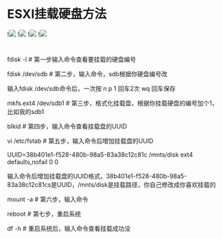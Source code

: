 # ESXI挂载硬盘方法

!<img src="https://github.com/kurumiess/OP_README/blob/master/doc/gua1.png" />
!<img src="https://github.com/kurumiess/OP_README/blob/master/doc/gua2.png" />
!<img src="https://github.com/kurumiess/OP_README/blob/master/doc/gua3.png" />
!<img src="https://github.com/kurumiess/OP_README/blob/master/doc/gua4.png" />

#
#
fdisk -l           # 第一步输入命令查看要挂载的硬盘编号

fdisk /dev/sdb     # 第二步，输入命令，sdb根据你硬盘编号改

输入fdisk /dev/sdb命令后，一次按  n  p  1 回车2次  wq  回车保存

mkfs.ext4 /dev/sdb1  # 第三步，格式化挂载盘，根据你挂载硬盘的编号加个1，比如我的sdb1

blkid                # 第四步，输入命令查看挂载盘的UUID 

vi /etc/fstab        # 第五步，输入命令后增加挂载盘的UUID

UUID=38b401e1-f528-480b-98a5-83a38c12c81c /mnts/disk ext4 defaults,nofail 0 0      

 输入命令后增加挂载盘的UUID格式，38b401e1-f528-480b-98a5-83a38c12c81cs是UUID，/mnts/disk是挂载路径，你自己修改成你喜欢挂载的

mount -a          # 第六步，输入命令

reboot           # 第七步，重启系统

df -h            # 重启系统后，输入命令查看挂载成功没
